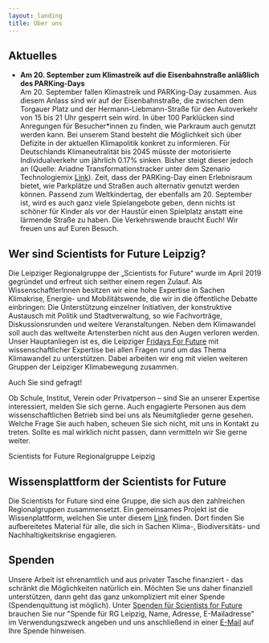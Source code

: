 ```yaml
---
layout: landing
title: Über uns
---
```

<h2>Aktuelles</h2>
<ul>
<li><b>Am 20. September zum Klimastreik auf die Eisenbahnstraße anläßlich des PARKing-Days</b><br>
Am 20. September fallen Klimastreik und PARKing-Day zusammen. Aus diesem Anlass sind wir auf der Eisenbahnstraße, die zwischen dem Torgauer Platz und der Hermann-Liebmann-Straße für den Autoverkehr von 15 bis 21 Uhr gesperrt sein wird. In über 100 Parklücken sind Anregungen für Besucher*innen zu finden, wie Parkraum auch genutzt werden kann. Bei unserem Stand besteht die Möglichkeit sich über Defizite in der aktuellen Klimapolitik konkret zu informieren. Für Deutschlands Klimaneutralität bis 2045 müsste der motorisierte Individualverkehr um jährlich 0.17% sinken. Bisher steigt dieser jedoch an (Quelle: Ariadne Transformationstracker unter dem Szenario Technologiemix <a href="https://tracker.ariadneprojekt.de/de/" target="blank">Link</a>). Zeit, dass der PARKing-Day einen Erlebnisraum bietet, wie Parkplätze und Straßen auch alternativ genutzt werden können. Passend zum Weltkindertag, der ebenfalls am 20. September ist, wird es auch ganz viele Spielangebote geben, denn nichts ist schöner für Kinder als vor der Haustür einen Spielplatz anstatt eine lärmende Straße zu haben. Die Verkehrswende braucht Euch! Wir freuen uns auf Euren Besuch.         
</li> 
</ul>

<h2>Wer sind Scientists for Future Leipzig?</h2>

Die Leipziger Regionalgruppe der „Scientists for Future“ wurde im April 2019 gegründet und erfreut sich seither einem regen Zulauf. Als WissenschaftlerInnen besitzen wir eine hohe Expertise in Sachen Klimakrise, Energie- und Mobilitätswende, die wir in die öffentliche Debatte einbringen: Die Unterstützung einzelner Initiativen, der konstruktive Austausch mit Politik und Stadtverwaltung, so wie Fachvorträge, Diskussionsrunden und weitere Veranstaltungen. Neben dem Klimawandel soll auch das weltweite Artensterben nicht aus den Augen verloren werden. Unser Hauptanliegen ist es, die Leipziger <a href="https://fffleipzig.de/" target="blank">Fridays For Future</a> mit wissenschaftlicher Expertise bei allen Fragen rund um das Thema Klimawandel zu unterstützen. Dabei arbeiten wir eng mit vielen weiteren Gruppen der Leipziger Klimabewegung zusammen.

Auch Sie sind gefragt! 

Ob Schule, Institut, Verein oder Privatperson – sind Sie an unserer Expertise interessiert, melden Sie sich gerne. Auch engagierte Personen aus dem wissenschaftlichen Betrieb sind bei uns als Neumitglieder gerne gesehen. Welche Frage Sie auch haben, scheuen Sie sich nicht, mit uns in Kontakt zu treten. Sollte es mal wirklich nicht passen, dann vermitteln wir Sie gerne weiter.

Scientists for Future Regionalgruppe Leipzig


<h2>Wissensplattform der Scientists for Future</h2>

Die Scientists for Future sind eine Gruppe, die sich aus den zahlreichen Regionalgruppen zusammensetzt. Ein gemeinsames Projekt ist die Wissenplattform, welchen Sie unter diesem <a target="blank" href="https://info-de.scientists4future.org/">Link</a> finden. Dort finden Sie aufbereitetes Material für alle, die sich in Sachen Klima-, Biodiversitäts- und Nachhaltigkeitskrise engagieren.  


<h2>Spenden</h2>

Unsere Arbeit ist ehrenamtlich und aus privater Tasche finanziert - das schränkt die Möglichkeiten natürlich ein. Möchten Sie uns daher finanziell unterstützen, dann geht das ganz unkompliziert mit einer Spende (Spendenquittung ist möglich). Unter <a href="https://de.scientists4future.org/ueber-uns/spenden/">Spenden für Scientists for Future</a> brauchen Sie nur "Spende für RG Leipzig, Name, Adresse, E-Mailadresse" im Verwendungszweck angeben und uns anschließend in einer <a href="mailto:leipzig@scientists4future.org">E-Mail</a> auf Ihre Spende hinweisen.
